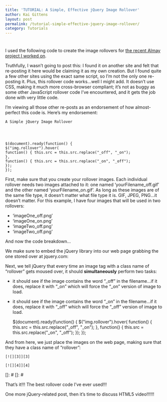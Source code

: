 ```yaml
---
title: 'TUTORIAL: A Simple, Effective jQuery Image Rollover'
author: Kai Gittens
layout: post
permalink: /tutorial-simple-effective-jquery-image-rollover/
category: Tutorials
---
```

# 

I used the following code to create the image rollovers for [the recent Almay project I worked on][1].

 [1]: http://kaidez.com/almay-project-using-html5-net-jquery/

Truthfully, I wasn’t going to post this: I found it on another site and felt that re-posting it here would be claiming it as my own creation. But I found quite a few other sites using the exact same script, so I’m not the only one re-posting it. Plus, this rollover code works…well I might add. It doesn’t use CSS, making it much more cross-browser compliant; it’s not as buggy as some other JavaScript rollover code I’ve encountered, and it gets the job done with very little code. 

I’m viewing all those other re-posts as an endorsement of how almost-perfect this code is. Here’s my endorsement: 

     
    
    
    
    A Simple jQuery Image Rollover
    
    
    
    
    $(document).ready(function() {
    $("img.rollover").hover( 
    function() { this.src = this.src.replace("_off", "_on"); 
    }, 
    function() { this.src = this.src.replace("_on", "_off"); 
    });
    }); 
    
    
    
     
    
     
    
    
    
    
    
    





First, make sure that you create your rollover images. Each individual rollover needs two images attached to it: one named ‘yourFilename_off.gif’ and the other named ‘yourFilename_on.gif’. As long as these images are of the same file type, it doesn’t matter what file type it is. GIF, JPEG, PNG…it doesn’t matter. For this example, I have four images that will be used in two rollovers:

*   ‘imageOne_off.png’
*   ‘imageOne_on.png’
*   ‘imageTwo_off.png’
*   ‘imageTwo_off.png’

And now the code breakdown…

We make sure to embed the jQuery library into our web page grabbing the one stored over at jquery.com:

    
    





Next, we tell jQuery that every time an image tag with a class name of “rollover” gets moused over, it should **simultaneously** perform two tasks:

*   it should see if the image contains the word “\_off” in the filename…if it does, replace it with “\_on” which will force the “_on” version of image to load.  

*   it should see if the image contains the word “\_on” in the filename…if it does, replace it with “\_off” which will force the “_off” version of image to load.

    
    $(document).ready(function() {
    $("img.rollover").hover( 
    function() { this.src = this.src.replace("_off", "_on"); 
    }, 
    function() { this.src = this.src.replace("_on", "_off"); 
    });
    }); 
    
    





And from here, we just place the images on the web page, making sure that they have a class name of “rollover”:

    [![][3]][3]
    
    [![][4]][4]
    

 []: #
 []: #





That’s it!!! The best rollover code I’ve ever used!!!

One more jQuery-related post, then it’s time to discuss HTML5 video!!!!!!